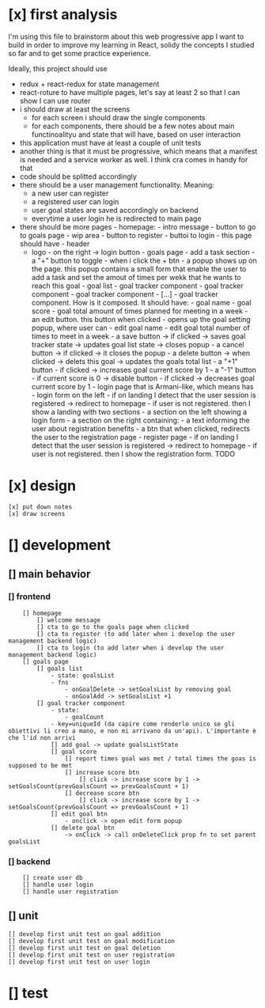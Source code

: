 # [x] first analysis

I'm using this file to brainstorm about this web progressive app I want to build in order to improve my learning in React, solidy the concepts I studied so far and to get some practice experience.

Ideally, this project should use

- redux + react-redux for state management
- react-roture to have multiple pages, let's say at least 2 so that I can show I can use router
- i should draw at least the screens
  - for each screen i should draw the single components
  - for each components, there should be a few notes about main functinoalityu and state that will have, based on user interaction
- this application must have at least a couple of unit tests
- another thing is that it must be progressive, which means that a manifest is needed and a service worker as well. I think cra comes in handy for that
- code should be splitted accordingly
- there should be a user management functionality. Meaning:
  - a new user can register
  - a registered user can login
  - user goal states are saved accordingly on backend
  - everytime a user login he is redirected to main page
- there should be more pages - homepage: - intro message - button to go to goals page - wip area - button to register - buttoi to login - this page should have - header
  - logo - on the right -> login button - goals page - add a task section - a "+" button to toggle - when i click the + btn - a popup shows up on the page. this popup contains a small form that enable the user to add a task and set the amout of times per wekk that he wants to reach this goal - goal list - goal tracker component - goal tracker component - goal tracker component - [...] - goal tracker component. How is it composed. It should have: - goal name - goal score - goal total amount of times planned for meeting in a week - an edit button. this button when clicked - opens up the goal setting popup, where user can - edit goal name - edit goal total number of times to meet in a week - a save button
    -> if clicked
    -> saves goal tracker state
    -> updates goal list state
    -> closes popup - a cancel button
    -> if clicked
    -> it closes the popup - a delete button
    -> when clicked
    -> delets this goal
    -> updates the goals total list - a "+1" button - if clicked -> increases goal current score by 1 - a "-1" button - if current score is 0 -> disable button - if clicked
    -> decreases goal current score by 1 - login page that is Armani-like, which means has - login form on the left - if on landing I detect that the user session is registered -> redirect to homepage - if user is not registered. then I show a landing with two sections - a section on the left showing a login form - a section on the right containing: - a text informing the user about registration benefits - a btn that when clicked, redirects the user to the registration page - register page - if on landing I detect that the user session is registered -> redirect to homepage - if user is not registered. then I show the registration form.
    TODO

# [x] design

    [x] put down notes
    [x] draw screens

# [] development

## [] main behavior

### [] frontend

        [] homepage
            [] welcome message
            [] cta to go to the goals page when clicked
            [] cta to register (to add later when i develop the user management backend logic)
            [] cta to login (to add later when i develop the user management backend logic)
        [] goals page
            [] goals list
                - state: goalsList
                - fns
                    - onGoalDelete -> setGoalsList by removing goal
                    - onGoalAdd -> setGoalsList +1
            [] goal tracker component
                - state:
                    - goalCount
                - key=uniqueId (da capire come renderlo unico se gli obiettivi li creo a mano, e non mi arrivano da un'api). L'importante è che l'id non arrivi
                [] add goal -> update goalsListState
                [] goal score
                    [] report times goal was met / total times the goas is supposed to be met
                    [] increase score btn
                        [] click -> increase score by 1 -> setGoalsCount(prevGoalsCount => prevGoalsCount + 1)
                    [] decrease score btn
                        [] click -> increase score by 1 -> setGoalsCount(prevGoalsCount => prevGoalsCount + 1)
                [] edit goal btn
                    - onclick -> open edit form popup
                [] delete goal btn
                    -> onClick -> call onDeleteClick prop fn to set parent goalsList

### [] backend

        [] create user db
        [] handle user login
        [] handle user registration

## [] unit

    [] develop first unit test on goal addition
    [] develop first unit test on goal modification
    [] develop first unit test on goal deletion
    [] develop first unit test on user registration
    [] develop first unit test on user login

# [] test
